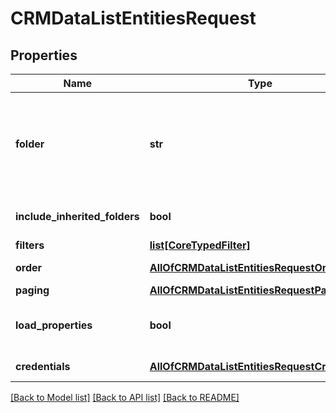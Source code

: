 # CRMDataListEntitiesRequest

## Properties
Name | Type | Description | Notes
------------ | ------------- | ------------- | -------------
**folder** | **str** | Folder identifier.&lt;div&gt;&lt;i&gt;Can be either application folder name, or FolderID.&lt;/i&gt;&lt;/div&gt; | [optional] 
**include_inherited_folders** | **bool** | Include entities from inherited folders | [optional] 
**filters** | [**list[CoreTypedFilter]**](CoreTypedFilter.md) | List filters | [optional] 
**order** | [**AllOfCRMDataListEntitiesRequestOrder**](AllOfCRMDataListEntitiesRequestOrder.md) | List results order (sort) | [optional] 
**paging** | [**AllOfCRMDataListEntitiesRequestPaging**](AllOfCRMDataListEntitiesRequestPaging.md) | List paging | [optional] 
**load_properties** | **bool** | Load results properties&lt;div&gt;&lt;i&gt;Defaults to false&lt;/i&gt;&lt;/div&gt; | [optional] 
**credentials** | [**AllOfCRMDataListEntitiesRequestCredentials**](AllOfCRMDataListEntitiesRequestCredentials.md) | Company API credentials | 

[[Back to Model list]](../README.md#documentation-for-models) [[Back to API list]](../README.md#documentation-for-api-endpoints) [[Back to README]](../README.md)

